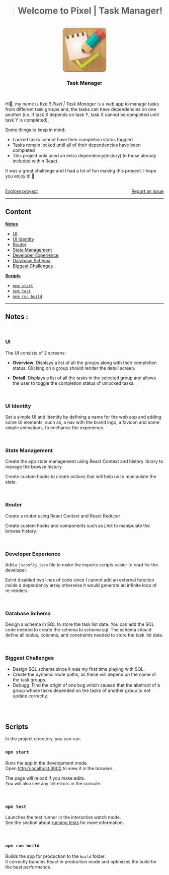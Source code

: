 ># Welcome to Pixel | Task Manager!

<br />
<div align="center">
    <img src="public/logo.webp" alt="Logo" width="140">

  <h3 align="center"><b>Task Manager</b></h3>
</div>
<br/>
<div>
  <p>
Hi👋, my name is Itzel!!  <em>Pixel | Task Manager</em> is a web app to manage tasks from different task groups and, the tasks can have dependencies on one another (i.e. if task X depends on task Y, task X cannot be completed until task Y is completed).    
</p> 

<p>
Some things to keep in mind:

* Locked tasks cannot have their completion status toggled
* Tasks remain locked until all of their dependencies have been completed
* This project only used an extra dependency(history) to those already included within React.

 It was a great challenge and I had a lot of fun making this proyect. I hope you enjoy it! 🚀
 </p>

 <br />
    <a style="float:left" href="https://github.com/iampixel/pixel-taskmanager/tree/master/components" >Explore proyect</a>
    <a style="float:right" href="https://github.com/iampixel/pixel-taskmanager/issues">Report an issue</a>
  </div>

 <br />

---

## **Content**

[**Notes**](#notes)
  - [UI](#ui)
  - [UI Identity](#ui-identity)
  - [Router](#router)
  - [State Management](#state-management)
  - [Developer Experience](#developer-experience)
  - [Database Schema](#database-schema)
  - [Biggest Challenges](#biggest-challenges)
  
[**Scripts**](#scripts)
  - [`npm start`](#npm-start)
  - [`npm test`](#npm-test)
  - [`npm run build`](#npm-run-build)

---

## **Notes :**

<br/>

### **UI**

The UI consists of 2 screens:

* **Overview**: Displays a list of all the groups along with their completion status. Clicking on 
  a group should render the detail screen.

* **Detail**: Displays a list of all the tasks in the selected group and allows the user to toggle 
  the completion status of unlocked tasks.

</br>

### **UI Identity**

Set a simple UI and identity by defining a name for the web app and adding some UI elements, such as, a nav with the brand logo, a favicon and some simple animations, to enchance the experience. 

</br>

### **State Management**

Create the app state management using React Context and history library to manage the browse history

Create custom hooks to create actions that will help us to manipulate the state.

</br>

### **Router**

Create a router using React Context and React Reducer

Create custom hooks and components such as _Link_ to manipulate the browse history.

</br>

### **Developer Experience**

Add a `jsconfig.json` file to make the imports scripts easier to read for the developer.

Eslint disabled two lines of code since I cannot add an external function inside a dependency array otherwise it would generate an infinite loop of re-renders.

</br>

### **Database Schema**

Design a schema in SQL to store the task list data. You can add the SQL code needed to create
the schema to _schema.sql_. The schema should define all tables, columns, and constraints needed
to store the task list data.

</br>

### **Biggest Challenges**

* Design SQL schema since it was my first time playing with SQL.
* Create the dynamic route paths, as these will depend on the name of the task groups.
* Debugg. Find the origin of one bug which caused that the abstract of a group whose tasks depended on the tasks of another group to not update correctly.
  
</br>

</br>

## **Scripts**

In the project directory, you can run:

### `npm start`

Runs the app in the development mode.\
Open [http://localhost:3000](http://localhost:3000) to view it in the browser.

The page will reload if you make edits.\
You will also see any lint errors in the console.

</br>

### `npm test`

Launches the test runner in the interactive watch mode.\
See the section about [running tests](https://facebook.github.io/create-react-app/docs/running-tests) for more information.

</br>

### `npm run build`

Builds the app for production to the `build` folder.\
It correctly bundles React in production mode and optimizes the build for the best performance.
